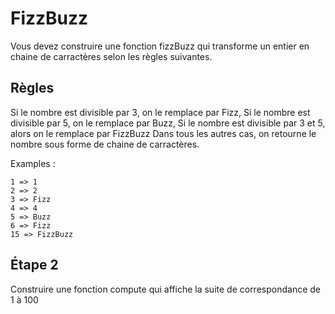 # FizzBuzz
Vous devez construire une fonction fizzBuzz qui transforme un entier en chaine de carractères selon les règles suivantes.

## Règles
Si le nombre est divisible par 3, on le remplace par Fizz, Si le nombre est divisible par 5, on le remplace par Buzz, Si le nombre est divisible par 3 et 5, alors on le remplace par FizzBuzz Dans tous les autres cas, on retourne le nombre sous forme de chaine de carractères.

Examples :

```
1 => 1
2 => 2
3 => Fizz
4 => 4
5 => Buzz
6 => Fizz
15 => FizzBuzz
```

## Étape 2
Construire une fonction compute qui affiche la suite de correspondance de 1 à 100
